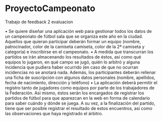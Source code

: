 # ProyectoCampeonato
Trabajo de feedback 2 evaluacion

•	Se quiere diseñar una aplicación web para gestionar todos los datos de un campeonato de fútbol sala que se organiza este año en la ciudad. Aquellos que quieran participar deberán formar un equipo (nombre, patrocinador, color de la camiseta camiseta, color de la 2ª camiseta y categoría) e inscribirse en el campeonato. 
•	A medida que transcurran los partidos se irán almacenando los resultados de éstos, así como qué equipos lo jugaron, en qué campo se jugó, quién lo arbitró y alguna incidencia que pudiera haber ocurrido (en caso de que no ocurran incidencias no se anotará nada. Además, los participantes deberán rellenar una ficha de suscripción con algunos datos personales (nombre, apellidos, fecha de nacimiento, dirección y teléfono)
•	La aplicación deberá permitir el registro tanto de jugadores como equipos por parte de los trabajadores de la Federación. Asi mismo, éstos serán los encargados de registrar los partidos de fútbol para que aparezcan en la web en forma de calendario para saber cuándo y dónde se juega. A su vez, a la finalización del partido, tiene que ser posible registrar el resultado de estos encuentros, asi como las observaciones que haya registrado el árbitro.
